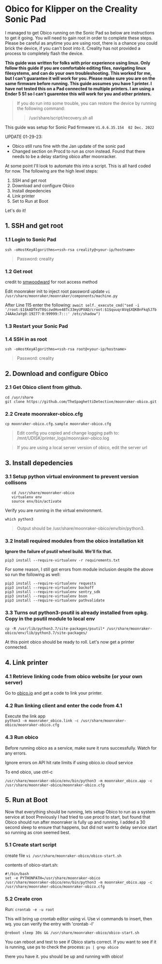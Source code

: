 # Obico for Klipper on the Creality Sonic Pad
I managed to get Obico running on the Sonic Pad so below are instructions to get it going. You will need to gain root in order to complete these steps. Please be careful as anytime you are using root, there is a chance you could brick the device, if you can't boot into it. Creality has not provided a process to completely flash the device.


**This guide was written for folks with prior experience using linux. Only follow this guide if you are comfortable editing files, navigating linux filesystems, and can do your own troubleshooting. This worked for me, but I can't guarantee it will work for you. Please make sure you are on the same firmware before running. This guide assumes you have 1 printer. I have not tested this on a Pad connected to multiple printers. I am using a Ender 5 S1 so I can't guarentee this will work for you and other printers.**


>If you do run into some trouble, you can restore the device by running the following command:
>>/usr/share/script/recovery.sh all

This guide was setup for Sonic Pad firmware `V1.0.6.35.154  02 Dec. 2022`

UPDATE 01-29-23:
  - Obico still runs fine with the Jan update of the sonic pad
  - Changed section on Procd to run as cron instead. Found that there needs to be a delay starting obico after moonracker.

At some point I'll look to automate this into a script. This is all hard coded for now.
The following are the high level steps:

1. SSH and get root
2. Download and configure Obico
3. Install depedencies
4. Link printer
5. Set to Run at Boot

Let's do it!

## 1. SSH and get root

  ### 1.1 Login to Sonic Pad
  ```ssh -oHostKeyAlgorithms=+ssh-rsa creality@<your-ip/hostname>```
  >Password: creality
  
  ### 1.2 Get root
  credit to [smwoodward](https://github.com/smwoodward/Sonic-Pad-Updates/blob/main/root_access/Root) for root access method

  Edit moonraker init to inject root password update
  `vi /usr/share/moonraker/moonraker/components/machine.py`

  After Line 115 enter the following:
  ```await self._execute_cmd("sed -i '/root:$1$kADTkVT0$czwdHve48Tc33myUPXAD/croot:$1$quuqrAVq$XQKBnFkq5J7bJ4AAeJaYg0:19277:0:99999:7:::' /etc/shadow")```

  ### 1.3 Restart your Sonic Pad

  ### 1.4 SSH in as root
  ```ssh -oHostKeyAlgorithms=+ssh-rsa root@<your-ip/hostname>```
  >Password: creality

## 2. Download and configure Obico

  ### 2.1 Get Obico client from github.
  ```
  cd /usr/share
  git clone https://github.com/TheSpaghettiDetective/moonraker-obico.git
  ```

  ### 2.2 Create moonraker-obico.cfg
  ```
  cp moonraker-obico.cfg.sample moonraker-obico.cfg
  ```
  >Edit config you copied and change logging path to: /mnt/UDISK/printer_logs/moonraker-obico.log
  
  >If you are using a local server version of obico, edit the server url



## 3. Install depedencies

  ### 3.1 Setup python virtual environment to prevent version collisons
  ```pip3 install virtualenv
     cd /usr/share/moonraker-obico
     virtualenv env
     source env/bin/activate
  ```
  
  Verify you are running in the virtual environment.
  
  ```which python3```
          
  >Output should be /usr/share/moonraker-obico/env/bin/python3.


  ### 3.2 Install required modules from the obico installation kit
 **Ignore the failure of psutil wheel build. We'll fix that.**
 
 
 ```pip3 install --require-virtualenv -r requirements.txt```

  For some reason, I still got errors from module inclusion despite the above so run the following as well:
  ```
  pip3 install --require-virtualenv requests
  pip3 install --require-virtualenv backoff
  pip3 install --require-virtualenv sentry_sdk
  pip3 install --require-virtualenv bson
  pip3 install --require-virtualenv pathvalidate
  ```


  ### 3.3 Turns out python3-psutil is already installed from opkg. Copy in the psutil module to local env
  ```cp -R /usr/lib/python3.7/site-packages/psutil* /usr/share/moonraker-obico/env/lib/python3.7/site-packages/```
 
 
  At this point obico should be ready to roll. Let's now get a printer connected.


## 4. Link printer

  ### 4.1 Retrieve linking code from obico website (or your own server)
  
  Go to [obico.io](https://app.obico.io/printers/wizard/setup/) and get a code to link your printer.
 
  ### 4.2 Run linking client and enter the code from 4.1
  Execute the link app                  
  ```python3 -m moonraker_obico.link -c /usr/share/moonraker-obico/moonraker-obico.cfg```


  ### 4.3 Run obico
  Before running obico as a service, make sure it runs successfully. Watch for any errors.
  
  Ignore errors on API hit rate limits if using obico.io cloud service
  
  To end obico, use ctrl-c
  
  ```/usr/share/moonraker-obico/env/bin/python3 -m moonraker_obico.app -c /usr/share/moonraker-obico/moonraker-obico.cfg```


## 5. Run at Boot

  Now that everything should be running, lets setup Obico to run as a system service at boot
  Previously I had tried to use procd to start, but found that Obico should run after moonraker is fully up and running.
  I added a 30 second sleep to ensure that happens, but did not want to delay service start so running as cron seemed best. 
  
  ### 5.1 Create start script
  create file
  `vi /usr/share/moonraker-obico/obico-start.sh`
  
  
  contents of obico-start.sh:
  ```
  #!/bin/bash
  set -e PYTHONPATH=/usr/share/moonraker-obico
  /usr/share/moonraker-obico/env/bin/python3 -m moonraker_obico.app -c /usr/share/moonraker-obico/moonraker-obico.cfg
  ```
  
 
  ### 5.2 Create cron
  Run: `crontab -e -u root`
  
  This will bring up crontab editor using vi. Use vi commands to insert, then wq.
  you can verify the entry with 'crontab -l'

  ```
  @reboot sleep 30s && /usr/share/moonraker-obico/obico-start.sh
  ```
  
  You can reboot and test to see if Obico starts correct. If you want to see if it is running, use ps to check the process:
  ```ps | grep obico```

there you have it. you should be up and running with obico!
